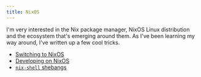 ```yaml
---
title: NixOS
---
```


I'm very interested in the Nix package manager, NixOS Linux distribution and the ecosystem that's emerging around them. As I've been learning my way around, I've written up a few cool tricks.

 - [Switching to NixOS](switching_to_nixos.html)
 - [Developing on NixOS](developing_on_nixos.html)
 - [`nix-shell` shebangs](nix_shell_shebangs.html)
